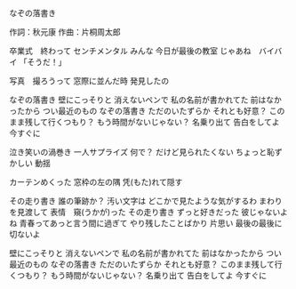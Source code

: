 なぞの落書き

作詞：秋元康
作曲：片桐周太郎

卒業式　終わって
センチメンタル
みんな
今日が最後の教室
じゃあね　バイバイ
「そうだ！」

写真　撮ろうって
窓際に並んだ時
発見したの

なぞの落書き
壁にこっそりと
消えないペンで
私の名前が書かれてた
前はなかったから
つい最近のもの
なぞの落書き
ただのいたずらか
それとも好意？
このまま残して行くつもり？
もう時間がないじゃない？
名乗り出て
告白をしてよ
今すぐに

泣き笑いの渦巻き
一人サプライズ
何で？
だけど見られたくない
ちょっと恥ずかしい
動揺

カーテンめくった
窓枠の左の隅
凭(もた)れて隠す

その走り書き
誰の筆跡か？
汚い文字は
どこかで見たような気がするわ
まわりを見渡して
表情　窺(うかが)った
その走り書き
ずっと好きだった
彼じゃないよね
青春ってあっと言う間に過ぎて
やり残したことばかり
片思い
最後の最後に
切ないよ

壁にこっそりと
消えないペンで
私の名前が書かれてた
前はなかったから
つい最近のもの
なぞの落書き
ただのいたずらか
それとも好意？
このまま残して行くつもり？
もう時間がないじゃない？
名乗り出て
告白をしてよ
今すぐに